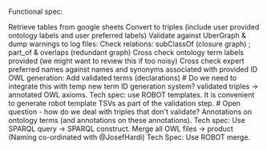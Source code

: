 Functional spec:

Retrieve tables from google sheets
Convert to triples (include user provided ontology labels and user preferred labels)
Validate against UberGraph & dump warnings to log files:
Check relations: subClassOf (closure graph) ; part_of & overlaps (redundant graph)
Cross check ontology term labels provided (we might want to review this if too noisy)
Cross check expert preferred names against names and synonyms associated with provided ID
OWL generation:
Add validated terms (declarations) # Do we need to integrate this with temp new term ID generation system?
validated triples -> annotated OWL axioms. Tech spec: use ROBOT templates. It is convenient to generate robot template TSVs as part of the validation step. # Open question - how do we deal with triples that don't validate?
Annotations on ontology terms (and annotations on these annotations). Tech spec: Use SPARQL query -> SPARQL construct.
Merge all OWL files -> product (Naming co-ordinated with @JosefHardi) Tech Spec: Use ROBOT merge.
